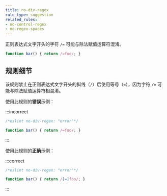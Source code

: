 ```yaml
---
title: no-div-regex
rule_type: suggestion
related_rules:
- no-control-regex
- no-regex-spaces
---
```


正则表达式文字开头的字符 `/=` 可能与除法赋值运算符混淆。

```js
function bar() { return /=foo/; }
```

## 规则细节

该规则禁止在正则表达式文字开头的斜线（`/`）后使用等号（`=`），因为字符 `/=` 可能与除法赋值运算符相混淆。

使用此规则的**错误**示例：

:::incorrect

```js
/*eslint no-div-regex: "error"*/

function bar() { return /=foo/; }
```

:::

使用此规则的**正确**示例：

:::correct

```js
/*eslint no-div-regex: "error"*/

function bar() { return /[=]foo/; }
```

:::
